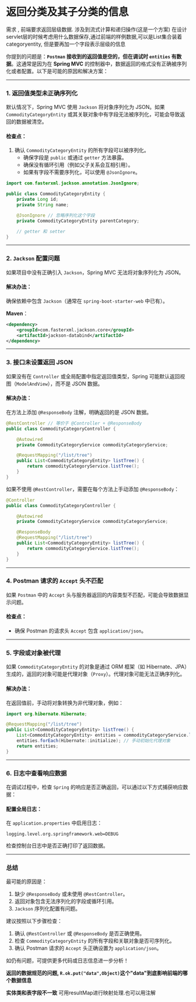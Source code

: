 # 返回分类及其子分类的信息
需求 , 前端要求返回层级数据. 
涉及到流式计算和递归操作(这是一个方案)
在设计servlet层的时候考虑用什么数据保存,通过前端的样例数据,可以是List集合装着categoryentity, 但是要再加一个字段表示层级的信息

你提到的问题是：**`Postman` 接收到的返回值是空的，但在调试时 `entities` 有数据**。这通常是因为在 **Spring MVC** 的控制器中，数据返回的格式没有正确被序列化或者配置。以下是可能的原因和解决方案：

---

### 1. **返回值类型未正确序列化**
默认情况下，Spring MVC 使用 `Jackson` 将对象序列化为 JSON。如果 `CommodityCategoryEntity` 或其关联对象中有字段无法被序列化，可能会导致返回的数据被清空。

#### 检查点：
1. 确认 `CommodityCategoryEntity` 的所有字段可以被序列化。
   - 确保字段是 `public` 或通过 `getter` 方法暴露。
   - 确保没有循环引用（例如父子关系会互相引用）。
   - 如果有字段不需要序列化，可以使用 `@JsonIgnore`。

```java
import com.fasterxml.jackson.annotation.JsonIgnore;

public class CommodityCategoryEntity {
    private Long id;
    private String name;

    @JsonIgnore // 忽略序列化这个字段
    private CommodityCategoryEntity parentCategory;

    // getter 和 setter
}
```

---

### 2. **`Jackson` 配置问题**
如果项目中没有正确引入 `Jackson`，Spring MVC 无法将对象序列化为 JSON。

#### 解决办法：
确保依赖中包含 `Jackson`（通常在 `spring-boot-starter-web` 中已有）。

**Maven**：
```xml
<dependency>
    <groupId>com.fasterxml.jackson.core</groupId>
    <artifactId>jackson-databind</artifactId>
</dependency>
```

---

### 3. **接口未设置返回 JSON**
如果没有在 `Controller` 或全局配置中指定返回值类型，Spring 可能默认返回视图（`ModelAndView`），而不是 JSON 数据。

#### 解决办法：
在方法上添加 `@ResponseBody` 注解，明确返回的是 JSON 数据。

```java
@RestController // 等价于 @Controller + @ResponseBody
public class CommodityCategoryController {

    @Autowired
    private CommodityCategoryService commodityCategoryService;

    @RequestMapping("/list/tree")
    public List<CommodityCategoryEntity> listTree() {
        return commodityCategoryService.listTree();
    }
}
```

如果不使用 `@RestController`，需要在每个方法上手动添加 `@ResponseBody`：

```java
@Controller
public class CommodityCategoryController {

    @Autowired
    private CommodityCategoryService commodityCategoryService;

    @ResponseBody
    @RequestMapping("/list/tree")
    public List<CommodityCategoryEntity> listTree() {
        return commodityCategoryService.listTree();
    }
}
```

---

### 4. **Postman 请求的 `Accept` 头不匹配**
如果 `Postman` 中的 `Accept` 头与服务器返回的内容类型不匹配，可能会导致数据显示问题。

#### 检查点：
- 确保 Postman 的请求头 `Accept` 包含 `application/json`。

---

### 5. **字段或对象被代理**
如果 `CommodityCategoryEntity` 的对象是通过 ORM 框架（如 Hibernate、JPA）生成的，返回的对象可能是代理对象（`Proxy`）。代理对象可能无法正确序列化。

#### 解决办法：
在返回值前，手动将对象转换为非代理对象，例如：

```java
import org.hibernate.Hibernate;

@RequestMapping("/list/tree")
public List<CommodityCategoryEntity> listTree() {
    List<CommodityCategoryEntity> entities = commodityCategoryService.listTree();
    entities.forEach(Hibernate::initialize); // 手动初始化代理对象
    return entities;
}
```

---

### 6. **日志中查看响应数据**
在调试过程中，检查 `Spring` 的响应是否正确返回，可以通过以下方式捕获响应数据：

#### 配置全局日志：
在 `application.properties` 中启用日志：
```properties
logging.level.org.springframework.web=DEBUG
```

检查控制台日志中是否正确打印了返回数据。

---

### 总结
最可能的原因是：
1. 缺少 `@ResponseBody` 或未使用 `@RestController`。
2. 返回对象包含无法序列化的字段或循环引用。
3. `Jackson` 序列化配置有问题。

建议按照以下步骤检查：
1. 确认 `@RestController` 或 `@ResponseBody` 是否正确使用。
2. 检查 `CommodityCategoryEntity` 的所有字段和关联对象是否可序列化。
3. 确认 Postman 请求的 `Accept` 头正确设置为 `application/json`。

如仍有问题，可提供更多代码或日志信息进一步分析！

**返回的数据规范的问题, `R.ok.put("data",Object)`这个"data"到底影响前端的哪个数据信息**

**实体类和表字段不一致** 可用resultMap进行映射处理.也可以用注解